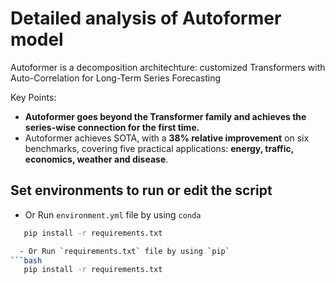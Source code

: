 # Detailed analysis of Autoformer model

Autoformer is a decomposition architechture: customized Transformers with Auto-Correlation for Long-Term Series Forecasting

Key Points:
  - **Autoformer goes beyond the Transformer family and achieves the series-wise connection for the first time.**
  - Autoformer achieves SOTA, with a **38% relative improvement** on six benchmarks, covering five practical applications: **energy, traffic, economics, weather and disease**.

## Set environments to run or edit the script

  - Or Run `environment.yml` file by using `conda`
```bash
   pip install -r requirements.txt

  - Or Run `requirements.txt` file by using `pip`
```bash
   pip install -r requirements.txt


